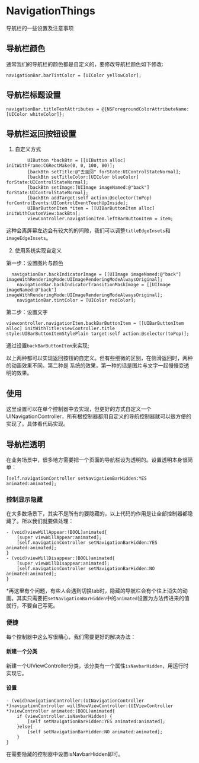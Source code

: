 # NavigationThings
导航栏的一些设置及注意事项

## 导航栏颜色
通常我们的导航栏的颜色都是自定义的，要修改导航栏颜色如下修改:
```
navigationBar.barTintColor = [UIColor yellowColor];
```
## 导航栏标题设置
```
navigationBar.titleTextAttributes = @{NSForegroundColorAttributeName:[UIColor whiteColor]};
```
## 导航栏返回按钮设置
1. 自定义方式
```
        UIButton *backBtn = [[UIButton alloc] initWithFrame:CGRectMake(0, 0, 100, 80)];
        [backBtn setTitle:@"去返回" forState:UIControlStateNormal];
        [backBtn setTitleColor:[UIColor blueColor] forState:UIControlStateNormal];
        [backBtn setImage:[UIImage imageNamed:@"back"] forState:UIControlStateNormal];
        [backBtn addTarget:self action:@selector(toPop) forControlEvents:UIControlEventTouchUpInside];
        UIBarButtonItem *item = [[UIBarButtonItem alloc] initWithCustomView:backBtn];
        viewController.navigationItem.leftBarButtonItem = item;
```
这种会离屏幕左边会有较大的的间隙，我们可以调整`titleEdgeInsets`和`imageEdgeInsets`。

2. 使用系统实现自定义

第一步：设置图片与颜色
```
  navigationBar.backIndicatorImage = [[UIImage imageNamed:@"back"] imageWithRenderingMode:UIImageRenderingModeAlwaysOriginal];
    navigationBar.backIndicatorTransitionMaskImage = [[UIImage imageNamed:@"back"] imageWithRenderingMode:UIImageRenderingModeAlwaysOriginal];
    navigationBar.tintColor = [UIColor redColor];
```
第二步：设置文字
```
viewcontroller.navigationItem.backBarButtonItem = [[UIBarButtonItem alloc] initWithTitle:viewController.title style:UIBarButtonItemStylePlain target:self action:@selector(toPop)];
```
通过设置`backBarButtonItem`来实现;

以上两种都可以实现返回按钮的自定义。但有些细微的区别，在侧滑返回时，两种的动画效果不同。第二种是
系统的效果，第一种的话是图片与文字一起慢慢变透明的效果。

## 使用
这里设置可以在单个控制器中去实现，但更好的方式自定义一个UINavigationController，所有根控制器都用自定义的导航控制器就可以很方便的实现了。具体看代码实现。



## 导航栏透明
在业务场景中，很多地方需要把一个页面的导航栏设为透明的。设置透明本身很简单：
```
[self.navigationController setNavigationBarHidden:YES animated:animated];
```
### 控制显示隐藏
在大多数场景下，其实不是所有的要隐藏的，以上代码的作用是让全部控制器都隐藏了。所以我们就要做处理：
```
- (void)viewWillAppear:(BOOL)animated{
    [super viewWillAppear:animated];
    [self.navigationController setNavigationBarHidden:YES animated:animated];
}
- (void)viewWillDisappear:(BOOL)animated{
    [super viewWillDisappear:animated];
    [self.navigationController setNavigationBarHidden:NO animated:animated];
}
```
*再这里有个问题，有些人会遇到切换tab时，隐藏的导航栏会有个往上消失的动画。其实只需要把`setNavigationBarHidden`中的`animated`设置为方法传进来的值就行，不要自己写死。

### 便捷
每个控制器中这么写很糟心，我们需要更好的解决办法：
#### 新建一个分类
新建一个UIViewController分类，该分类有一个属性`isNavbarHidden`，用运行时实现它。

#### 设置
```
- (void)navigationController:(UINavigationController *)navigationController willShowViewController:(UIViewController *)viewController animated:(BOOL)animated{
    if (viewController.isNavbarHidden) {
        [self setNavigationBarHidden:YES animated:animated];
    }else{
        [self setNavigationBarHidden:NO animated:animated];
    }
}
```
在需要隐藏的控制器中设置isNavbarHidden即可。




